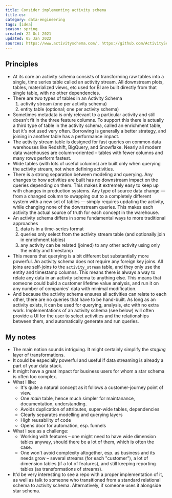 ```yaml
---
title: Consider implementing activity schema
title-cs: 
category: data-engineering
tags: [idea]
season: spring
created: 22 Oct 2021
updated: 05 Jan 2022
sources: https://www.activityschema.com/, https://github.com/ActivitySchema/ActivitySchema/blob/main/spec.md
---
```


## Principles
- At its core an activity schema consists of transforming raw tables into a single, time series table called an activity stream. All downstream plots, tables, materialized views, etc used for BI are built directly from that single table, with no other dependencies.
- There are two types of tables in an Activity Schema
	1. activity stream (one per activity schema)
	2. entity table (optional; one per activity schema)
- Sometimes metadata is only relevant to a particular activity and still doesn't fit in the three feature columns. To support this there is actually a third type of table in the activity schema, called an enrichment table, but it's not used very often. Borrowing is generally a better strategy, and joining in another table has a performance impact.
- The activity stream table is designed for fast queries on common data warehouses like Redshift, BigQuery, and Snowflake. Nearly all modern data warehouses are column-oriented – tables with fewer columns and many rows perform fastest.
- Wide tables (with lots of useful columns) are built only when querying the activity stream, not when defining activities.
- There is a strong separation between modeling and querying. Any changes to how activities are built has no downstream impact on the queries depending on them. This makes it extremely easy to keep up with changes in production systems. Any type of source data change — from a changed column to swapping out to a completely different system with a new set of tables — simply requires updating the activity, while changing none of the downstream queries. This makes each activity the actual source of truth for each concept in the warehouse.
- An activity schema differs in some fundamental ways to more traditional approaches
	1. data is in a time-series format
	2. queries only select from the activity stream table (and optionally join in enrichment tables)
	3. any activity can be related (joined) to any other activity using only the entity and timestamp
- This means that querying is a bit different but substantially more powerful. An activity schema does not require any foreign key joins. All joins are self-joins to the `activity_stream` table, and they only use the entity and timestamp columns. This means there is always a way to relate any data in an activity schema to anything else. This means that someone could build a customer lifetime value analysis, and run it on any number of companies' data with minimal modification.
- And because the activity schema ensures all activities can relate to each other, there are no queries that have to be hand-built. As long as an activity exists, it can be used for querying, analysis, etc with no extra work. Implementations of an activity schema (see below) will often provide a UI for the user to select activities and the relationships between them, and automatically generate and run queries.

## My notes
- The main notion sounds intriguing. It might certainly simplify the *staging* layer of transformations.
- It could be especially powerful and useful if data streaming is already a part of your data stack.
- It might have a great impact for business users for whom a star schema is often too complex.
- What I like:
	- It's quite a natural concept as it follows a customer-journey point of view.
	- One *main* table, hence much simpler for maintanance, documentation, understanding.
	- Avoids duplication of attributes, super-wide tables, dependencies
	- Clearly separates modelling and querying layers
	- High reusability of code
	- Opens door for automation, esp. funnels
- What I see as a challenge:
	- Working with features – one might need to have wide dimension tables anyway, should there be a lot of them, which is often the case.
	- One won't avoid complexity altogether, esp. as business and its needs grow – several streams (for each "customer"), a lot of dimension tables (if a lot of features), and still keeping reporting tables (as transformations of streams).
- It'd be very interesting to see a repo with a proper implementation of it, as well as talk to someone who transitioned from a standard relational schema to activity schema. Alternatively, if someone uses it alongside star schema.
